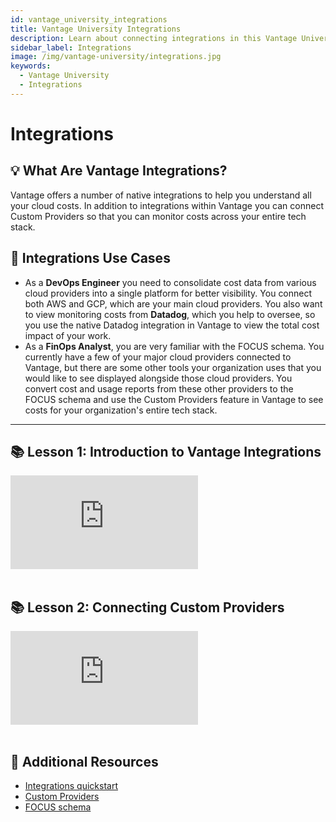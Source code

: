 ```yaml
---
id: vantage_university_integrations
title: Vantage University Integrations
description: Learn about connecting integrations in this Vantage University section.
sidebar_label: Integrations
image: /img/vantage-university/integrations.jpg
keywords:
  - Vantage University
  - Integrations
---
```


# Integrations

## 💡 What Are Vantage Integrations?

Vantage offers a number of native integrations to help you understand all your cloud costs. In addition to integrations within Vantage you can connect Custom Providers so that you can monitor costs across your entire tech stack.

## 📝 Integrations Use Cases

- As a **DevOps Engineer** you need to consolidate cost data from various cloud providers into a single platform for better visibility. You connect both AWS and GCP, which are your main cloud providers. You also want to view monitoring costs from **Datadog**, which you help to oversee, so you use the native Datadog integration in Vantage to view the total cost impact of your work.
- As a **FinOps Analyst**, you are very familiar with the FOCUS schema. You currently have a few of your major cloud providers connected to Vantage, but there are some other tools your organization uses that you would like to see displayed alongside those cloud providers. You convert cost and usage reports from these other providers to the FOCUS schema and use the Custom Providers feature in Vantage to see costs for your organization's entire tech stack.

---

## 📚 Lesson 1: Introduction to Vantage Integrations

<div style={{ position: 'relative', paddingBottom: '56.25%', height: 0 }}>
    <iframe src="https://www.youtube.com/embed/gfCH5WRL_KA?si=4IN7I2sNz93JcdHR?si=cQiMpN38yl2rjHps?rel=0&color=white&modestbranding=1&showinfo=0&wmode=transparent" frameborder="0" webkitallowfullscreen="true" mozallowfullscreen="true" allowfullscreen="true" style={{ position: 'absolute', top: 0, left: 0, width: '100%', height: '100%', borderRadius: '10px' }}></iframe>
</div><br/>

## 📚 Lesson 2: Connecting Custom Providers

<div style={{ position: 'relative', paddingBottom: '56.25%', height: 0 }}>
    <iframe src="https://www.youtube.com/embed/MN7RNVo9nc4?si=cQiMpN38yl2rjHps?rel=0&color=white&modestbranding=1&showinfo=0&wmode=transparent" frameborder="0" webkitallowfullscreen="true" mozallowfullscreen="true" allowfullscreen="true" style={{ position: 'absolute', top: 0, left: 0, width: '100%', height: '100%', borderRadius: '10px' }}></iframe>
</div><br/>

## 📖 Additional Resources

- [Integrations quickstart](/getting_started)
- [Custom Providers](/connecting_custom_providers)
- [FOCUS schema](https://focus.finops.org/)